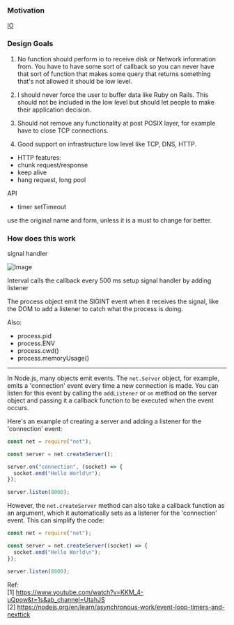 ### Motivation

[IO](io.md)

### Design Goals

1. No function should perform io to receive disk or Network information from. You have to have some sort of callback so you can never have that sort of function that makes some query that returns something that's not allowed it should be low level.

2. I should never force the user to buffer data like Ruby on Rails. This should not be included in the low level but should let people to make their application decision.

3. Should not remove any functionality at post POSIX layer, for example have to close TCP connections.

4. Good support on infrastructure low level like TCP, DNS, HTTP.

- HTTP features:
- chunk request/response
- keep alive
- hang request, long pool

API

- timer
  setTimeout

use the original name and form, unless it is a must to change for better.

### How does this work

signal handler

![Image](https://i.gyazo.com/e559f7df7b260e9738fd234f4a8495b1.png)

Interval calls the callback every 500 ms
setup signal handler by adding listener

The process object emit the SIGINT event when it receives the signal, like the DOM to add a listener to catch what the process is doing.

Also:

- process.pid
- process.ENV
- process.cwd()
- process.memoryUsage()

---

In Node.js, many objects emit events. The `net.Server` object, for example, emits a 'connection' event every time a new connection is made. You can listen for this event by calling the `addListener` or `on` method on the server object and passing it a callback function to be executed when the event occurs.

Here's an example of creating a server and adding a listener for the 'connection' event:

```javascript
const net = require("net");

const server = net.createServer();

server.on("connection", (socket) => {
  socket.end("Hello World\n");
});

server.listen(8000);
```

However, the `net.createServer` method can also take a callback function as an argument, which it automatically sets as a listener for the 'connection' event. This can simplify the code:

```javascript
const net = require("net");

const server = net.createServer((socket) => {
  socket.end("Hello World\n");
});

server.listen(8000);
```

Ref:  
[1] https://www.youtube.com/watch?v=KKM_4-uQpow&t=1s&ab_channel=UtahJS  
[2] https://nodejs.org/en/learn/asynchronous-work/event-loop-timers-and-nexttick
